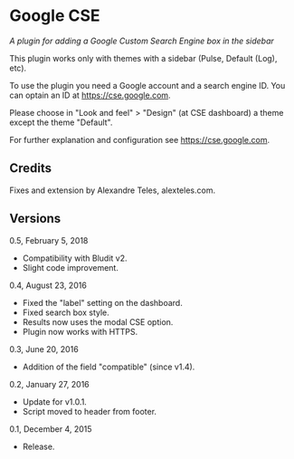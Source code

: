 Google CSE
==========

_A plugin for adding a Google Custom Search Engine box in the sidebar_

This plugin works only with themes with a sidebar (Pulse, Default (Log), etc).

To use the plugin you need a Google account and a search engine ID. You can optain an ID at https://cse.google.com.

Please choose in "Look and feel" > "Design" (at CSE dashboard) a theme except the theme "Default".

For further explanation and configuration see https://cse.google.com.

Credits
-------

Fixes and extension by Alexandre Teles, alexteles.com.

Versions
--------

0.5, February 5, 2018
- Compatibility with Bludit v2.
- Slight code improvement.

0.4, August 23, 2016
- Fixed the "label" setting on the dashboard.
- Fixed search box style.
- Results now uses the modal CSE option.
- Plugin now works with HTTPS.


0.3, June 20, 2016
- Addition of the field "compatible" (since v1.4).

0.2, January 27, 2016
- Update for v1.0.1.
- Script moved to header from footer.

0.1, December 4, 2015
- Release.
